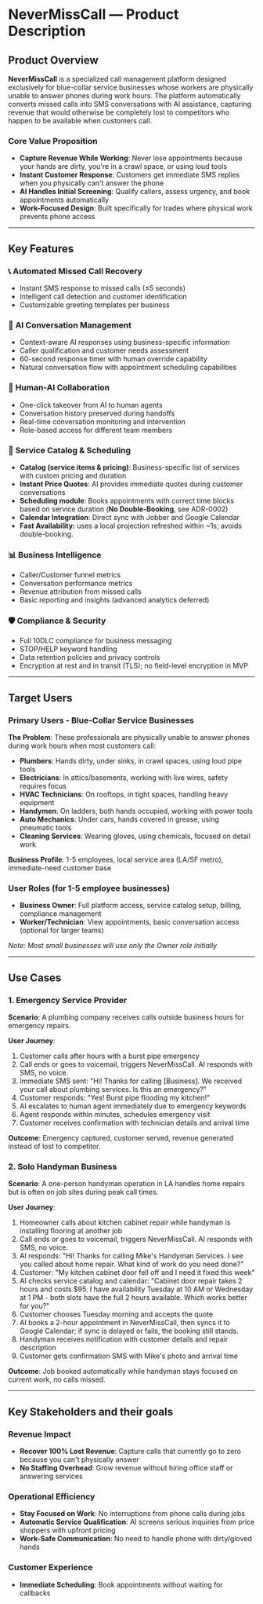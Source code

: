 # NeverMissCall — Product Description

## Product Overview

**NeverMissCall** is a specialized call management platform designed exclusively for blue-collar service businesses whose workers are physically unable to answer phones during work hours. The platform automatically converts missed calls into SMS conversations with AI assistance, capturing revenue that would otherwise be completely lost to competitors who happen to be available when customers call.

### Core Value Proposition

* **Capture Revenue While Working**: Never lose appointments because your hands are dirty, you're in a crawl space, or using loud tools
* **Instant Customer Response**: Customers get immediate SMS replies when you physically can't answer the phone
* **AI Handles Initial Screening**: Qualify callers, assess urgency, and book appointments automatically
* **Work-Focused Design**: Built specifically for trades where physical work prevents phone access

---

## Key Features

### 📞 **Automated Missed Call Recovery**

* Instant SMS response to missed calls (≤5 seconds)
* Intelligent call detection and customer identification
* Customizable greeting templates per business

### 🤖 **AI Conversation Management**

* Context-aware AI responses using business-specific information
* Caller qualification and customer needs assessment
* 60-second response timer with human override capability
* Natural conversation flow with appointment scheduling capabilities

### 👥 **Human-AI Collaboration**

* One-click takeover from AI to human agents
* Conversation history preserved during handoffs
* Real-time conversation monitoring and intervention
* Role-based access for different team members

### 📅 **Service Catalog & Scheduling**

* **Catalog (service items & pricing)**: Business-specific list of services with custom pricing and duration
* **Instant Price Quotes**: AI provides immediate quotes during customer conversations
* **Scheduling module**: Books appointments with correct time blocks based on service duration (**No Double-Booking**, see ADR-0002)
* **Calendar Integration**: Direct sync with Jobber and Google Calendar
* **Fast Availability:** uses a local projection refreshed within ~1s; avoids double-booking.

### 📊 **Business Intelligence**

* Caller/Customer funnel metrics
* Conversation performance metrics
* Revenue attribution from missed calls
* Basic reporting and insights (advanced analytics deferred)

### 🛡️ **Compliance & Security**

* Full 10DLC compliance for business messaging
* STOP/HELP keyword handling
* Data retention policies and privacy controls
* Encryption at rest and in transit (TLS); no field-level encryption in MVP

---

## Target Users

### Primary Users - Blue-Collar Service Businesses

**The Problem**: These professionals are physically unable to answer phones during work hours when most customers call:

* **Plumbers**: Hands dirty, under sinks, in crawl spaces, using loud pipe tools
* **Electricians**: In attics/basements, working with live wires, safety requires focus
* **HVAC Technicians**: On rooftops, in tight spaces, handling heavy equipment
* **Handymen**: On ladders, both hands occupied, working with power tools
* **Auto Mechanics**: Under cars, hands covered in grease, using pneumatic tools
* **Cleaning Services**: Wearing gloves, using chemicals, focused on detail work

**Business Profile**: 1-5 employees, local service area (LA/SF metro), immediate-need customer base

### User Roles (for 1-5 employee businesses)

* **Business Owner**: Full platform access, service catalog setup, billing, compliance management
* **Worker/Technician**: View appointments, basic conversation access (optional for larger teams)

*Note: Most small businesses will use only the Owner role initially*

---

## Use Cases

### 1. **Emergency Service Provider**

**Scenario**: A plumbing company receives calls outside business hours for emergency repairs.

**User Journey**:

1. Customer calls after hours with a burst pipe emergency
2. Call ends or goes to voicemail, triggers NeverMissCall. AI responds with SMS, no voice.
3. Immediate SMS sent: "Hi! Thanks for calling \[Business]. We received your call about plumbing services. Is this an emergency?"
4. Customer responds: "Yes! Burst pipe flooding my kitchen!"
5. AI escalates to human agent immediately due to emergency keywords
6. Agent responds within minutes, schedules emergency visit
7. Customer receives confirmation with technician details and arrival time

**Outcome**: Emergency captured, customer served, revenue generated instead of lost to competitor.

### 2. **Solo Handyman Business**

**Scenario**: A one-person handyman operation in LA handles home repairs but is often on job sites during peak call times.

**User Journey**:

1. Homeowner calls about kitchen cabinet repair while handyman is installing flooring at another job
2. Call ends or goes to voicemail, triggers NeverMissCall. AI responds with SMS, no voice.
3. AI responds: "Hi! Thanks for calling Mike's Handyman Services. I see you called about home repair. What kind of work do you need done?"
4. Customer: "My kitchen cabinet door fell off and I need it fixed this week"
5. AI checks service catalog and calendar: "Cabinet door repair takes 2 hours and costs \$95. I have availability Tuesday at 10 AM or Wednesday at 1 PM - both slots have the full 2 hours available. Which works better for you?"
6. Customer chooses Tuesday morning and accepts the quote
7. AI books a 2-hour appointment in NeverMissCall, then syncs it to Google Calendar; if sync is delayed or fails, the booking still stands.
8. Handyman receives notification with customer details and repair description
9. Customer gets confirmation SMS with Mike's photo and arrival time

**Outcome**: Job booked automatically while handyman stays focused on current work, no calls missed.

---

## Key Stakeholders and their goals

### Revenue Impact

* **Recover 100% Lost Revenue**: Capture calls that currently go to zero because you can't physically answer
* **No Staffing Overhead**: Grow revenue without hiring office staff or answering services

### Operational Efficiency

* **Stay Focused on Work**: No interruptions from phone calls during jobs
* **Automatic Service Qualification**: AI screens serious inquiries from price shoppers with upfront pricing
* **Work-Safe Communication**: No need to handle phone with dirty/gloved hands

### Customer Experience

* **Immediate Scheduling**: Book appointments without waiting for callbacks
